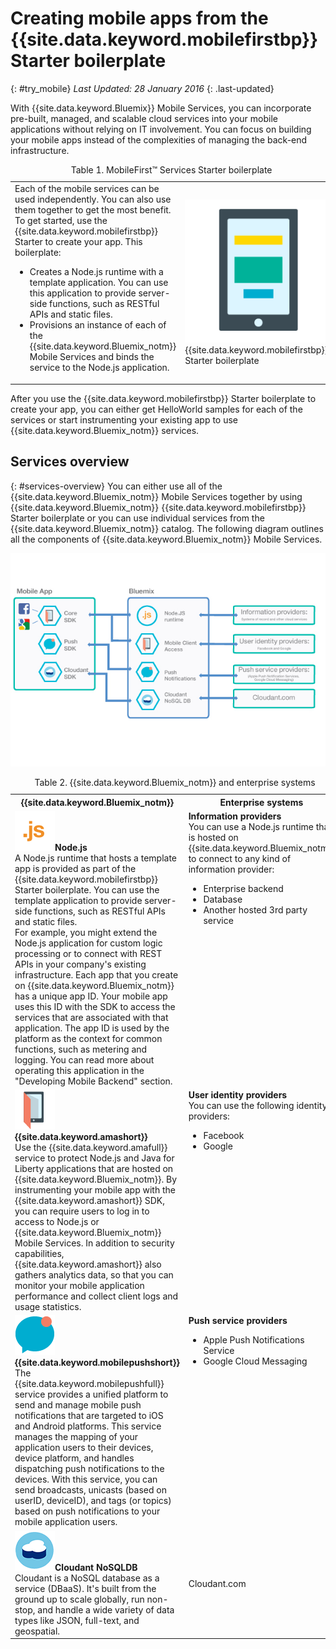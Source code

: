 # Creating mobile apps from the {{site.data.keyword.mobilefirstbp}} Starter boilerplate
{: #try_mobile}
*Last Updated: 28 January 2016*
{: .last-updated} 

With {{site.data.keyword.Bluemix}} Mobile Services, you can incorporate pre-built, managed, and scalable cloud services into your mobile applications without relying on IT involvement. You can focus on building your mobile apps instead of the complexities of managing the back-end infrastructure.

<table><caption>Table 1. MobileFirst&trade; Services Starter boilerplate</caption>
<tr>
	<td>Each of the mobile services can be used independently. You can also use them together to get the most benefit. To get started, use the {{site.data.keyword.mobilefirstbp}} Starter to create your app. This boilerplate:
		<ul>
			<li>Creates a Node.js runtime with a template application. You can use this application to provide server-side functions, such as RESTful APIs and static files. <!-- You can read more about operating this application in the Developing Mobile Backend section.--> </li>
			<li>
Provisions an instance of each of the {{site.data.keyword.Bluemix_notm}} Mobile Services and binds the service to the  Node.js application. </li>
		</ul>
	</td>
	<td> <img src="images/mf_boiler_icon.png" alt="Bluemix mobile services" width="500"> {{site.data.keyword.mobilefirstbp}} Starter boilerplate </td>
</tr>
</table>

After you use the {{site.data.keyword.mobilefirstbp}} Starter boilerplate to create your app, you can either get HelloWorld samples for each of the services or start instrumenting your existing app to use {{site.data.keyword.Bluemix_notm}} services.


## Services overview
{: #services-overview}
You can either use all of the {{site.data.keyword.Bluemix_notm}} Mobile Services together by using {{site.data.keyword.Bluemix_notm}} {{site.data.keyword.mobilefirstbp}} Starter boilerplate or you can use individual services from the {{site.data.keyword.Bluemix_notm}} catalog. The following diagram outlines all the components of {{site.data.keyword.Bluemix_notm}} Mobile Services.

![{{site.data.keyword.Bluemix_notm}} mobile services architecture](images/bms_architecture.jpg)

<table>
<caption>Table 2. {{site.data.keyword.Bluemix_notm}} and enterprise systems</caption>
<th>{{site.data.keyword.Bluemix_notm}}</th>
<th>Enterprise systems</th>
<tr>
<td> <img src="images/i_js_64.png" alt="Node.js runtime icon"><b>Node.js</b> <br/> A Node.js runtime that hosts a template app is provided as part of the {{site.data.keyword.mobilefirstbp}} Starter boilerplate. You can use the template application to provide server-side functions, such as RESTful APIs and static files. <br/>For example, you might extend the Node.js application for custom logic processing or to connect with REST APIs in your company's existing infrastructure. Each app that you create on {{site.data.keyword.Bluemix_notm}} has a unique app ID. Your mobile app uses this ID with the SDK to access the services that are associated with that application. The app ID is used by the platform as the context for common functions, such as metering and logging.
You can read more about operating this application in the "Developing Mobile Backend" section.</td>
<td valign="top"><b>Information providers</b> <br/>You can use a Node.js runtime that is hosted on {{site.data.keyword.Bluemix_notm}} to connect to any kind of information provider:
<ul>
	<li>Enterprise backend</li>
	<li>Database </li>
	<li>Another hosted 3rd party service</li>
</ul>
</td>
</tr>
<tr>
<td><img src="images/catalog_icons-05.png" alt="{{site.data.keyword.amashort}} service icon"> <b>{{site.data.keyword.amashort}}</b><br/>Use the {{site.data.keyword.amafull}}  service to protect Node.js and Java for Liberty applications that are hosted on {{site.data.keyword.Bluemix_notm}}. By instrumenting your mobile app with the {{site.data.keyword.amashort}} SDK, you can require users to log in to access to Node.js or {{site.data.keyword.Bluemix_notm}} Mobile Services. In addition to security capabilities, {{site.data.keyword.amashort}} also gathers analytics data, so that you can monitor your mobile application performance and collect client logs and usage statistics. </td>
<td valign="top"><b>User identity providers</b> <br/>You can use the following identity providers: <ul><li>Facebook</li><li>Google</li></ul></td>
</tr>
<tr>
<td><img src="images/catalog_icons-09.png" alt="Push Notifications service icon"> <b>{{site.data.keyword.mobilepushshort}}</b><br/>The  {{site.data.keyword.mobilepushfull}} service provides a unified platform to send and manage mobile push notifications that are targeted to iOS and Android platforms. This service manages the mapping of your application users to their devices, device platform, and handles dispatching push notifications to the devices. With this service, you can send broadcasts, unicasts (based on userID, deviceID), and tags (or topics) based on push notifications to your mobile application users.</td>
<td valign="top"><b>Push service providers</b><ul><li>Apple Push Notifications Service</li><li>Google Cloud Messaging</li></ul></td>
</tr>
<tr>
<td><img src="images/cloudant64.png" alt="Cloudant service icon"><b>Cloudant NoSQLDB</b><br/> Cloudant is a NoSQL database as a service (DBaaS). It's built from the ground up to scale globally, run non-stop, and handle a wide variety of data types like JSON, full-text, and geospatial. </td>
<td>Cloudant.com</td>
</tr>
</table>
